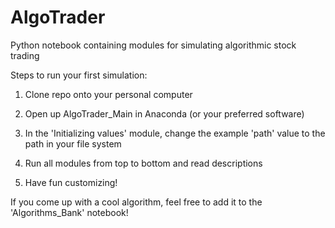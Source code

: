 # AlgoTrader
Python notebook containing modules for simulating algorithmic stock trading

Steps to run your first simulation:

1. Clone repo onto your personal computer

2. Open up AlgoTrader_Main in Anaconda (or your preferred software)

3. In the 'Initializing values' module, change the example 'path' value to the path in your file system

4. Run all modules from top to bottom and read descriptions

5. Have fun customizing!

If you come up with a cool algorithm, feel free to add it to the 'Algorithms_Bank' notebook!
